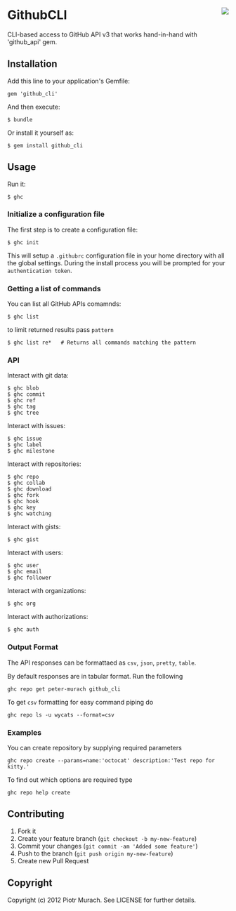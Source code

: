 # GithubCLI <img src="https://github.com/peter-murach/github_cli/blob/master/ghc_logo.png" align="right" />

[travis]: http://travis-ci.org/peter-murach/github_cli
[gemnasium]: https://gemnasium.com/peter-murach/github_cli

CLI-based access to GitHub API v3 that works hand-in-hand with 'github_api' gem.

## Installation

Add this line to your application's Gemfile:

    gem 'github_cli'

And then execute:

    $ bundle

Or install it yourself as:

    $ gem install github_cli

## Usage

Run it:

```shell
$ ghc
```

### Initialize a configuration file

The first step is to create a configuration file:

```shell
$ ghc init
```

This will setup a `.githubrc` configuration file in your home directory with
all the global settings. During the install process you will be prompted for your
`authentication token`.

### Getting a list of commands

You can list all GitHub APIs comamnds:

```shell
$ ghc list
```

to limit returned results pass `pattern`

```shell
$ ghc list re*   # Returns all commands matching the pattern
```

### API

Interact with git data:

```shell
$ ghc blob
$ ghc commit
$ ghc ref
$ ghc tag
$ ghc tree
```

Interact with issues:

```shell
$ ghc issue
$ ghc label
$ ghc milestone
```

Interact with repositories:

```shell
$ ghc repo
$ ghc collab
$ ghc download
$ ghc fork
$ ghc hook
$ ghc key
$ ghc watching
```

Interact with gists:

```shell
$ ghc gist
```

Interact with users:

```shell
$ ghc user
$ ghc email
$ ghc follower
```

Interact with organizations:

```shell
$ ghc org
```

Interact with authorizations:

```shell
$ ghc auth
```

### Output Format

The API responses can be formattaed as `csv`, `json`, `pretty`, `table`.

By default responses are in tabular format. Run the following

```shell
ghc repo get peter-murach github_cli
```

To get `csv` formatting for easy command piping do

```shell
ghc repo ls -u wycats --format=csv
```

### Examples

You can create repository by supplying required parameters

```shell
ghc repo create --params=name:'octocat' description:'Test repo for kitty.'
```

To find out which options are required type

```shell
ghc repo help create
```

## Contributing

1. Fork it
2. Create your feature branch (`git checkout -b my-new-feature`)
3. Commit your changes (`git commit -am 'Added some feature'`)
4. Push to the branch (`git push origin my-new-feature`)
5. Create new Pull Request

## Copyright

Copyright (c) 2012 Piotr Murach. See LICENSE for further details.
